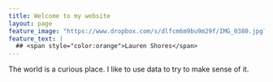 ```yaml
---
title: Welcome to my website
layout: page
feature_image: "https://www.dropbox.com/s/dlfcm6m9bu9m29f/IMG_0380.jpg?raw=1"
feature_text: |
  ## <span style="color:orange">Lauren Shores</span>
---
```


The world is a curious place. I like to use data to try to make sense of it.

